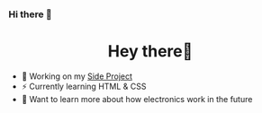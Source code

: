 ### Hi there 👋

<!--
**CaptainMentallic/CaptainMentallic** is a ✨ _special_ ✨ repository because its `README.md` (this file) appears on your GitHub profile.

Here are some ideas to get you started:

- 🔭 I’m currently working on ...
- 🌱 I’m currently learning ...
- 👯 I’m looking to collaborate on ...
- 🤔 I’m looking for help with ...
- 💬 Ask me about ...
- 📫 How to reach me: ...
- 😄 Pronouns: ...
- ⚡ Fun fact: ...
-->

<h1 align='center'>Hey there👋</h1>

- 🔭 Working on my <a href="https:www.google.com" target="blank">Side Project</a>
- ⚡ Currently learning HTML & CSS
- 🤔 Want to learn more about how electronics work in the future
